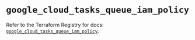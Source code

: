 # `google_cloud_tasks_queue_iam_policy`

Refer to the Terraform Registry for docs: [`google_cloud_tasks_queue_iam_policy`](https://registry.terraform.io/providers/hashicorp/google/6.32.0/docs/resources/cloud_tasks_queue_iam_policy).
